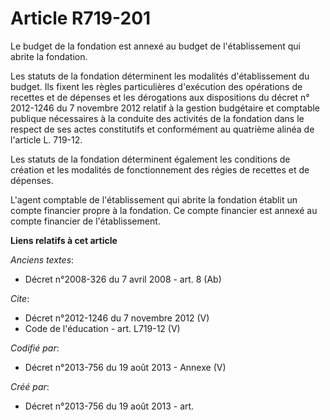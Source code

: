 # Article R719-201

Le budget de la fondation est annexé au budget de l'établissement qui abrite la fondation. 

Les statuts de la fondation déterminent les modalités d'établissement du budget. Ils fixent les règles particulières
d'exécution des opérations de recettes et de dépenses et les dérogations aux dispositions du décret n° 2012-1246 du 7
novembre 2012 relatif à la gestion budgétaire et comptable publique nécessaires à la conduite des activités de la fondation
dans le respect de ses actes constitutifs et conformément au quatrième alinéa de l'article L. 719-12. 

Les statuts de la fondation déterminent également les conditions de création et les modalités de fonctionnement des régies de
recettes et de dépenses. 

L'agent comptable de l'établissement qui abrite la fondation établit un compte financier propre à la fondation. Ce compte
financier est annexé au compte financier de l'établissement.

**Liens relatifs à cet article**

_Anciens textes_:

  - Décret n°2008-326 du 7 avril 2008 - art. 8 (Ab)

_Cite_:

  - Décret n°2012-1246  du 7 novembre 2012 (V)
  - Code de l'éducation - art. L719-12 (V)

_Codifié par_:

  - Décret n°2013-756 du 19 août 2013 -  Annexe (V)

_Créé par_:

  - Décret n°2013-756 du 19 août 2013 - art.
